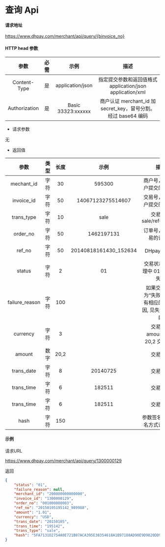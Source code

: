 # 查询 Api

#### 请求地址

https://www.dhpay.com/merchant/api/query/{binvoice_no}

#### HTTP head 参数

|      参数       |  必需  |         示例          |                    描述                    |
| :-----------: | :--: | :-----------------: | :--------------------------------------: |
| Content-Type  |  是   |  application/json   | 指定提交参数和返回值格式 application/json application/xml |
| Authorization |  是   | Basic  33323:xxxxxx | 商户认证 merchant_id 加 secret_key，冒号分割。经过 base64 编码 |

- 请求参数

无

- 返回值 

|       参数       |  类型  |  长度  |          示例           |                 描述                 |
| :------------: | :--: | :--: | :-------------------: | :--------------------------------: |
|   mechant_id   |  字符  |  30  |        595300         |           商户号，对应商户提交的商户号           |
|   invoice_id   |  字符  |  50  |   14067123275514607   |           交易号，对应商户提交的交易号           |
|   trans_type   |  字符  |  10  |         sale          |       交易类型 sale/refund/void        |
|    order_no    |  字符  |  50  |      1462197131       |            订单号，对应交易的订单号            |
|     ref_no     |  字符  |  50  | 20140818161430_152634 |             DHpay 参考号              |
|     status     |  字符  |  2   |          01           |      交易状态 00 处理中 01 成功 02 失败       |
| failure_reason |  字符  | 100  |                       | 如果交易状态为“失败”，则会有相应的失败原因,    见失败原因字典 |
|    currency    |  字符  |  3   |                       |     交易币种 amount 数字 20,2  交易币种      |
|     amount     |  数字  | 20,2 |                       |                交易币种                |
|   trans_date   |  字符  |  8   |       20140725        |                交易日期                |
|   trans_time   |  字符  |  6   |        182511         |                交易时间                |
|   trans_time   |  字符  |  6   |        182511         |                交易时间                |
|      hash      |  字符  | 150  |                       |         参数签名,  详细签名方式请见附录          |


#### 示例
请求URL

https://www.dhpay.com/merchant/api/query/1300000129

返回

```json
{
    "status": "01",
    "failure_reason": null,
    "merchant_id": "200000000000000",
    "invoice_id": "1300000129",
    "order_no": "001000000003",
	"ref_no": "20150105195142_989988",
    "amount": "1.01",
    "currency": "USD",
    "trans_date": "20150105",
    "trans_time": "195142",
    "trans_type": "sale",
    "hash": "5FA7131D2754A0E721B87ACA395E38354618A1B97188AD90E9D9820DD9B66F77"
}
```


